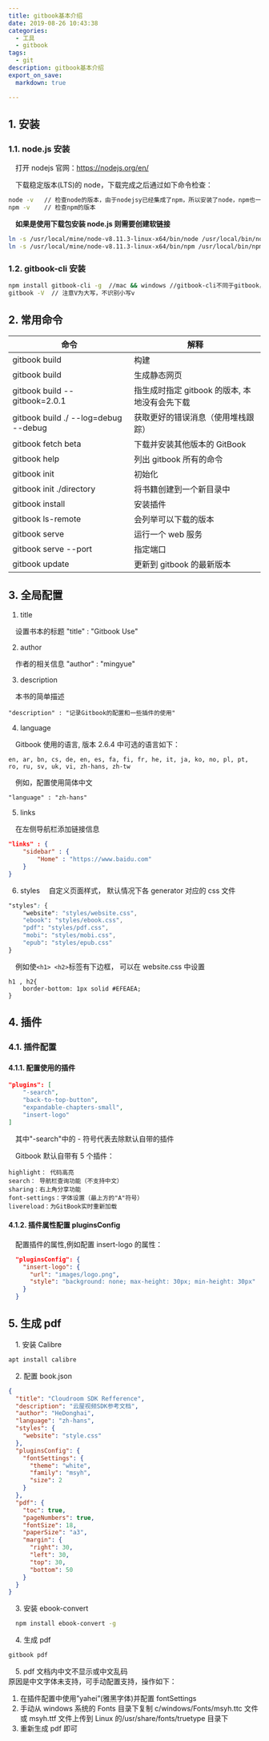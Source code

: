 ```yaml
---
title: gitbook基本介绍
date: 2019-08-26 10:43:38
categories:
  - 工具
  - gitbook
tags:
  - git
description: gitbook基本介绍
export_on_save:
  markdown: true

---
```


## 1. 安装

### 1.1. node.js 安装

&emsp;打开 nodejs 官网：https://nodejs.org/en/

&emsp;下载稳定版本(LTS)的 node，下载完成之后通过如下命令检查：

```bash
node -v   // 检查node的版本，由于nodejsy已经集成了npm，所以安装了node，npm也一并安装好啦
npm -v    // 检查npm的版本
```

&emsp;**如果是使用下载包安装 node.js 则需要创建软链接**

```bash
ln -s /usr/local/mine/node-v8.11.3-linux-x64/bin/node /usr/local/bin/node
ln -s /usr/local/mine/node-v8.11.3-linux-x64/bin/npm /usr/local/bin/npm
```

### 1.2. gitbook-cli 安装

```bash
npm install gitbook-cli -g  //mac && windows //gitbook-cli不同于gitbook，而是其一个命令行工具
gitbook -V  // 注意V为大写，不识别小写v
```

## 2. 常用命令

| 命令                                 | 解释                                          |
| ------------------------------------ | --------------------------------------------- |
| gitbook build                        | 构建                                          |
| gitbook build                        | 生成静态网页                                  |
| gitbook build --gitbook=2.0.1        | 指生成时指定 gitbook 的版本, 本地没有会先下载 |
| gitbook build ./ --log=debug --debug | 获取更好的错误消息（使用堆栈跟踪）            |
| gitbook fetch beta                   | 下载并安装其他版本的 GitBook                  |
| gitbook help                         | 列出 gitbook 所有的命令                       |
| gitbook init                         | 初始化                                        |
| gitbook init ./directory             | 将书籍创建到一个新目录中                      |
| gitbook install                      | 安装插件                                      |
| gitbook ls-remote                    | 会列举可以下载的版本                          |
| gitbook serve                        | 运行一个 web 服务                             |
| gitbook serve --port                 | 指定端口                                      |
| gitbook update                       | 更新到 gitbook 的最新版本                     |

## 3. 全局配置

1. title

&emsp;设置书本的标题
"title" : "Gitbook Use"

2. author

&emsp;作者的相关信息
"author" : "mingyue"

3. description

&emsp;本书的简单描述

`"description" : "记录Gitbook的配置和一些插件的使用"`

4. language

&emsp;Gitbook 使用的语言, 版本 2.6.4 中可选的语言如下：

`en, ar, bn, cs, de, en, es, fa, fi, fr, he, it, ja, ko, no, pl, pt, ro, ru, sv, uk, vi, zh-hans, zh-tw`

&emsp;例如，配置使用简体中文

`"language" : "zh-hans"`

5. links

&emsp;在左侧导航栏添加链接信息

```json
"links" : {
    "sidebar" : {
        "Home" : "https://www.baidu.com"
    }
}
```

6. styles
   &emsp;自定义页面样式， 默认情况下各 generator 对应的 css 文件

```css
"styles": {
    "website": "styles/website.css",
    "ebook": "styles/ebook.css",
    "pdf": "styles/pdf.css",
    "mobi": "styles/mobi.css",
    "epub": "styles/epub.css"
}
```

&emsp;例如使`<h1> <h2>`标签有下边框， 可以在 website.css 中设置

```
h1 , h2{
    border-bottom: 1px solid #EFEAEA;
}
```

## 4. 插件

### 4.1. 插件配置

#### 4.1.1. 配置使用的插件

```json
"plugins": [
    "-search",
    "back-to-top-button",
    "expandable-chapters-small",
    "insert-logo"
]
```

&emsp;其中"-search"中的 - 符号代表去除默认自带的插件

&emsp;Gitbook 默认自带有 5 个插件：

```
highlight： 代码高亮
search： 导航栏查询功能（不支持中文）
sharing：右上角分享功能
font-settings：字体设置（最上方的"A"符号）
livereload：为GitBook实时重新加载
```

#### 4.1.2. 插件属性配置 pluginsConfig

&emsp;配置插件的属性,例如配置 insert-logo 的属性：

```json
  "pluginsConfig": {
    "insert-logo": {
      "url": "images/logo.png",
      "style": "background: none; max-height: 30px; min-height: 30px"
    }
  }
```

## 5. 生成 pdf

&emsp;1. 安装 Calibre

```bash
apt install calibre

```

&emsp;2. 配置 book.json

```json
{
  "title": "Cloudroom SDK Refference",
  "description": "云屋视频SDK参考文档",
  "author": "HeDonghai",
  "language": "zh-hans",
  "styles": {
    "website": "style.css"
  },
  "pluginsConfig": {
    "fontSettings": {
      "theme": "white",
      "family": "msyh",
      "size": 2
    }
  },
  "pdf": {
    "toc": true,
    "pageNumbers": true,
    "fontSize": 18,
    "paperSize": "a3",
    "margin": {
      "right": 30,
      "left": 30,
      "top": 30,
      "bottom": 50
    }
  }
}
```

&emsp;3. 安装 ebook-convert

```bash
  npm install ebook-convert -g

```

&emsp;4. 生成 pdf

```bash
gitbook pdf

```

&emsp;5. pdf 文档内中文不显示或中文乱码  
原因是中文字体未支持，可手动配置支持，操作如下：

1. 在插件配置中使用”yahei”(雅黑字体)并配置 fontSettings
2. 手动从 windows 系统的 Fonts 目录下复制 c/windows/Fonts/msyh.ttc 文件或 msyh.ttf 文件上传到 Linux 的/usr/share/fonts/truetype 目录下
3. 重新生成 pdf 即可
